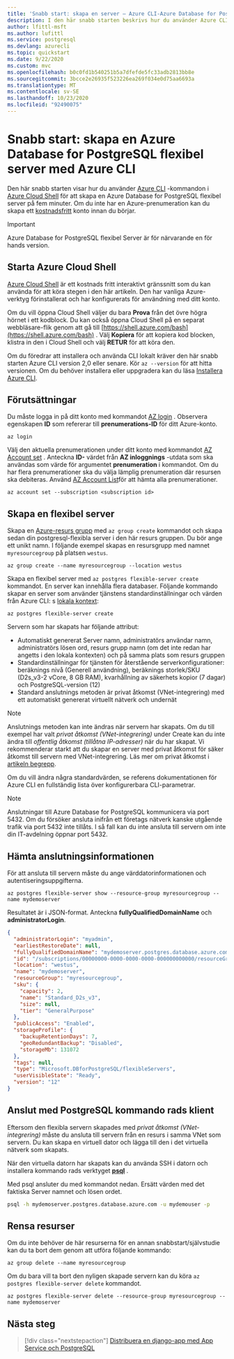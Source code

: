 ```yaml
---
title: 'Snabb start: skapa en server – Azure CLI-Azure Database for PostgreSQL-flexibel Server'
description: I den här snabb starten beskrivs hur du använder Azure CLI för att skapa en Azure Database for PostgreSQL flexibel server i en Azure-resurs grupp.
author: lfittl-msft
ms.author: lufittl
ms.service: postgresql
ms.devlang: azurecli
ms.topic: quickstart
ms.date: 9/22/2020
ms.custom: mvc
ms.openlocfilehash: b0c0fd1b540251b5a7dfefde5fc33adb2813bb8e
ms.sourcegitcommit: 3bcce2e26935f523226ea269f034e0d75aa6693a
ms.translationtype: MT
ms.contentlocale: sv-SE
ms.lasthandoff: 10/23/2020
ms.locfileid: "92490075"
---
```

# <a name="quickstart-create-an-azure-database-for-postgresql-flexible-server-using-azure-cli"></a>Snabb start: skapa en Azure Database for PostgreSQL flexibel server med Azure CLI

Den här snabb starten visar hur du använder [Azure CLI](https://docs.microsoft.com/cli/azure/get-started-with-azure-cli) -kommandon i [Azure Cloud Shell](https://shell.azure.com) för att skapa en Azure Database for PostgreSQL flexibel server på fem minuter. Om du inte har en Azure-prenumeration kan du skapa ett [kostnadsfritt](https://azure.microsoft.com/free/) konto innan du börjar.

> [!IMPORTANT] 
> Azure Database for PostgreSQL flexibel Server är för närvarande en för hands version.

## <a name="launch-azure-cloud-shell"></a>Starta Azure Cloud Shell

[Azure Cloud Shell](../../cloud-shell/overview.md) är ett kostnads fritt interaktivt gränssnitt som du kan använda för att köra stegen i den här artikeln. Den har vanliga Azure-verktyg förinstallerat och har konfigurerats för användning med ditt konto.

Om du vill öppna Cloud Shell väljer du bara **Prova** från det övre högra hörnet i ett kodblock. Du kan också öppna Cloud Shell på en separat webbläsare-flik genom att gå till [https://shell.azure.com/bash](https://shell.azure.com/bash) . Välj **Kopiera** för att kopiera kod blocken, klistra in den i Cloud Shell och välj **RETUR** för att köra den.

Om du föredrar att installera och använda CLI lokalt kräver den här snabb starten Azure CLI version 2,0 eller senare. Kör `az --version` för att hitta versionen. Om du behöver installera eller uppgradera kan du läsa [Installera Azure CLI](/cli/azure/install-azure-cli).

## <a name="prerequisites"></a>Förutsättningar

Du måste logga in på ditt konto med kommandot [AZ login](/cli/azure/reference-index#az-login) . Observera egenskapen **ID** som refererar till **prenumerations-ID** för ditt Azure-konto.

```azurecli-interactive
az login
```

Välj den aktuella prenumerationen under ditt konto med kommandot [AZ Account set](/cli/azure/account#az-account-set) . Anteckna **ID-** värdet från **AZ inloggnings** -utdata som ska användas som värde för argumentet **prenumeration** i kommandot. Om du har flera prenumerationer ska du välja lämplig prenumeration där resursen ska debiteras. Använd [AZ Account List](/cli/azure/account#az-account-list)för att hämta alla prenumerationer.

```azurecli
az account set --subscription <subscription id>
```

## <a name="create-a-flexible-server"></a>Skapa en flexibel server

Skapa en [Azure-resurs grupp](https://docs.microsoft.com/azure/azure-resource-manager/management/overview) med `az group create` kommandot och skapa sedan din postgresql-flexibla server i den här resurs gruppen. Du bör ange ett unikt namn. I följande exempel skapas en resursgrupp med namnet `myresourcegroup` på platsen `westus`.

```azurecli-interactive
az group create --name myresourcegroup --location westus
```

Skapa en flexibel server med `az postgres flexible-server create` kommandot. En server kan innehålla flera databaser. Följande kommando skapar en server som använder tjänstens standardinställningar och värden från Azure CLI: s [lokala kontext](/cli/azure/local-context): 

```azurecli
az postgres flexible-server create
```

Servern som har skapats har följande attribut: 
- Automatiskt genererat Server namn, administratörs användar namn, administratörs lösen ord, resurs grupp namn (om det inte redan har angetts i den lokala kontexten) och på samma plats som resurs gruppen 
- Standardinställningar för tjänsten för återstående serverkonfigurationer: beräknings nivå (Generell användning), beräknings storlek/SKU (D2s_v3-2 vCore, 8 GB RAM), kvarhållning av säkerhets kopior (7 dagar) och PostgreSQL-version (12)
- Standard anslutnings metoden är privat åtkomst (VNet-integrering) med ett automatiskt genererat virtuellt nätverk och undernät

> [!NOTE] 
> Anslutnings metoden kan inte ändras när servern har skapats. Om du till exempel har valt *privat åtkomst (VNet-integrering)* under Create kan du inte ändra till *offentlig åtkomst (tillåtna IP-adresser)* när du har skapat. Vi rekommenderar starkt att du skapar en server med privat åtkomst för säker åtkomst till servern med VNet-integrering. Läs mer om privat åtkomst i [artikeln begrepp](./concepts-networking.md).

Om du vill ändra några standardvärden, se referens dokumentationen för Azure CLI <!--FIXME --> en fullständig lista över konfigurerbara CLI-parametrar. 

> [!NOTE]
> Anslutningar till Azure Database for PostgreSQL kommunicera via port 5432. Om du försöker ansluta inifrån ett företags nätverk kanske utgående trafik via port 5432 inte tillåts. I så fall kan du inte ansluta till servern om inte din IT-avdelning öppnar port 5432.

## <a name="get-the-connection-information"></a>Hämta anslutningsinformationen

För att ansluta till servern måste du ange värddatorinformationen och autentiseringsuppgifterna.

```azurecli-interactive
az postgres flexible-server show --resource-group myresourcegroup --name mydemoserver
```

Resultatet är i JSON-format. Anteckna **fullyQualifiedDomainName** och **administratorLogin**.

<!--FIXME-->
```json
{
  "administratorLogin": "myadmin",
  "earliestRestoreDate": null,
  "fullyQualifiedDomainName": "mydemoserver.postgres.database.azure.com",
  "id": "/subscriptions/00000000-0000-0000-0000-000000000000/resourceGroups/myresourcegroup/providers/Microsoft.DBforPostgreSQL/flexibleServers/mydemoserver",
  "location": "westus",
  "name": "mydemoserver",
  "resourceGroup": "myresourcegroup",
  "sku": {
    "capacity": 2,
    "name": "Standard_D2s_v3",
    "size": null,
    "tier": "GeneralPurpose"
  },
  "publicAccess": "Enabled",
  "storageProfile": {
    "backupRetentionDays": 7,
    "geoRedundantBackup": "Disabled",
    "storageMb": 131072
  },
  "tags": null,
  "type": "Microsoft.DBforPostgreSQL/flexibleServers",
  "userVisibleState": "Ready",
  "version": "12"
}
```

## <a name="connect-using-postgresql-command-line-client"></a>Anslut med PostgreSQL kommando rads klient

Eftersom den flexibla servern skapades med *privat åtkomst (VNet-integrering)* måste du ansluta till servern från en resurs i samma VNet som servern. Du kan skapa en virtuell dator och lägga till den i det virtuella nätverk som skapats. 

När den virtuella datorn har skapats kan du använda SSH i datorn och installera kommando rads verktyget **[psql](https://www.postgresql.org/download/)** .

Med psql ansluter du med kommandot nedan. Ersätt värden med det faktiska Server namnet och lösen ordet. 

```bash
psql -h mydemoserver.postgres.database.azure.com -u mydemouser -p
```

## <a name="clean-up-resources"></a>Rensa resurser

Om du inte behöver de här resurserna för en annan snabbstart/självstudie kan du ta bort dem genom att utföra följande kommando:

```azurecli-interactive
az group delete --name myresourcegroup
```

Om du bara vill ta bort den nyligen skapade servern kan du köra `az postgres flexible-server delete` kommandot.

```azurecli-interactive
az postgres flexible-server delete --resource-group myresourcegroup --name mydemoserver
```

## <a name="next-steps"></a>Nästa steg

> [!div class="nextstepaction"]
>[Distribuera en django-app med App Service och PostgreSQL](tutorial-django-app-service-postgres.md)